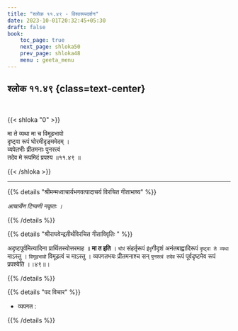 ```yaml
---
title: "श्लोक ११.४९ - विश्वरूपदर्शन"
date: 2023-10-01T20:32:45+05:30
draft: false
book:
    toc_page: true
    next_page: shloka50
    prev_page: shloka48
    menu : geeta_menu
---
```




## श्लोक ११.४९ {class=text-center}

<br/>

{{< shloka  "0"  >}}

मा ते व्यथा मा च विमूढभावो  
दृष्ट्वा रूपं घोरमीदृङ्ममेदम् ।    
व्यपेतभीः प्रीतमनाः पुनस्त्वं  
तदेव मे रूपमिदं प्रपश्य ॥११.४९ ॥

{{< /shloka >}}

---


{{% details "श्रीमन्मध्वाचार्यभगवत्पादाचर्य विरचित  गीताभाष्य" %}}

*आचार्येण टिप्पणी नकृतः ।*

{{% /details %}}



{{% details "श्रीराघवेन्द्रतीर्थविरचित गीताविवृतिः " %}}

अदृष्टपूर्वमित्यादिना प्रार्थितस्योत्तरमाह ॥ 
**मा त इति** । `घोरं` संहर्तृरूपं 
`ईदृ`गीदृशं अनंतबाह्वादिरूपं `दृष्ट्वा ते व्यथा` माऽस्तु । 
`विमूढभावो` विमूढत्वं च 
माऽस्तु । व्यपगतभयः प्रीतमनाश्च सन् `पुनस्त्वं तदेव` 
रूपं पूर्वदृष्टमेव रूपं प्रपश्येति ।।४९॥।

{{% /details %}}



{{% details "पद विचार" %}}

- व्यपगत :

{{% /details %}}
